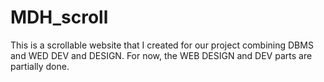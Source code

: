 # MDH_scroll
This is a scrollable website that I created for our project combining DBMS and WED DEV and DESIGN. For now, the WEB DESIGN and DEV parts are partially done.
